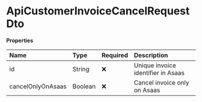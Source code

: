 # ApiCustomerInvoiceCancelRequestDto

**Properties**

| Name              | Type    | Required | Description                        |
| :---------------- | :------ | :------- | :--------------------------------- |
| id                | String  | ❌       | Unique invoice identifier in Asaas |
| cancelOnlyOnAsaas | Boolean | ❌       | Cancel invoice only on Asaas       |

<!-- This file was generated by liblab | https://liblab.com/ -->
